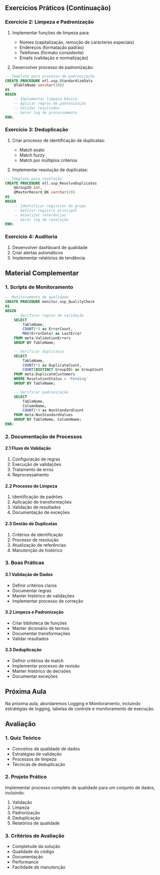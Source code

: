 ## Exercícios Práticos (Continuação)

### Exercício 2: Limpeza e Padronização
1. Implementar funções de limpeza para:
   - Nomes (capitalização, remoção de caracteres especiais)
   - Endereços (formatação padrão)
   - Telefones (formato consistente)
   - Emails (validação e normalização)

2. Desenvolver processo de padronização:
```sql
-- Template para processo de padronização
CREATE PROCEDURE etl.usp_StandardizeData
    @TableName varchar(100)
AS
BEGIN
    -- Implementar limpeza básica
    -- Aplicar regras de padronização
    -- Validar resultados
    -- Gerar log de processamento
END;
```

### Exercício 3: Deduplicação
1. Criar processo de identificação de duplicatas:
   - Match exato
   - Match fuzzy
   - Match por múltiplos critérios

2. Implementar resolução de duplicatas:
```sql
-- Template para resolução
CREATE PROCEDURE etl.usp_ResolveDuplicates
    @GroupID int,
    @MasterRecord_BK varchar(20)
AS
BEGIN
    -- Identificar registros do grupo
    -- Definir registro principal
    -- Atualizar referências
    -- Gerar log de resolução
END;
```

### Exercício 4: Auditoria
1. Desenvolver dashboard de qualidade
2. Criar alertas automáticos
3. Implementar relatórios de tendência

## Material Complementar

### 1. Scripts de Monitoramento

```sql
-- Monitoramento de qualidade
CREATE PROCEDURE monitor.usp_QualityCheck
AS
BEGIN
    -- Verificar regras de validação
    SELECT 
        TableName,
        COUNT(*) as ErrorCount,
        MAX(ErrorDate) as LastError
    FROM meta.ValidationErrors
    GROUP BY TableName;

    -- Verificar duplicatas
    SELECT 
        TableName,
        COUNT(*) as DuplicateCount,
        COUNT(DISTINCT GroupID) as GroupCount
    FROM meta.DuplicateCustomers
    WHERE ResolutionStatus = 'Pending'
    GROUP BY TableName;

    -- Verificar padronização
    SELECT 
        TableName,
        ColumnName,
        COUNT(*) as NonStandardCount
    FROM meta.NonStandardValues
    GROUP BY TableName, ColumnName;
END;
```

### 2. Documentação de Processos

#### 2.1 Fluxo de Validação
1. Configuração de regras
2. Execução de validações
3. Tratamento de erros
4. Reprocessamento

#### 2.2 Processo de Limpeza
1. Identificação de padrões
2. Aplicação de transformações
3. Validação de resultados
4. Documentação de exceções

#### 2.3 Gestão de Duplicatas
1. Critérios de identificação
2. Processo de resolução
3. Atualização de referências
4. Manutenção de histórico

### 3. Boas Práticas

#### 3.1 Validação de Dados
- Definir critérios claros
- Documentar regras
- Manter histórico de validações
- Implementar processo de correção

#### 3.2 Limpeza e Padronização
- Criar biblioteca de funções
- Manter dicionário de termos
- Documentar transformações
- Validar resultados

#### 3.3 Deduplicação
- Definir critérios de match
- Implementar processo de revisão
- Manter histórico de decisões
- Documentar exceções

## Próxima Aula
Na próxima aula, abordaremos Logging e Monitoramento, incluindo estratégias de logging, tabelas de controle e monitoramento de execução.

## Avaliação

### 1. Quiz Teórico
- Conceitos de qualidade de dados
- Estratégias de validação
- Processos de limpeza
- Técnicas de deduplicação

### 2. Projeto Prático
Implementar processo completo de qualidade para um conjunto de dados, incluindo:
1. Validação
2. Limpeza
3. Padronização
4. Deduplicação
5. Relatórios de qualidade

### 3. Critérios de Avaliação
- Completude da solução
- Qualidade do código
- Documentação
- Performance
- Facilidade de manutenção